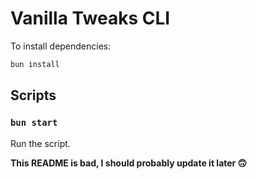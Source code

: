 # Vanilla Tweaks CLI

To install dependencies:

```bash
bun install
```

## Scripts

### `bun start`

Run the script.

**This README is bad, I should probably update it later 🙃**
